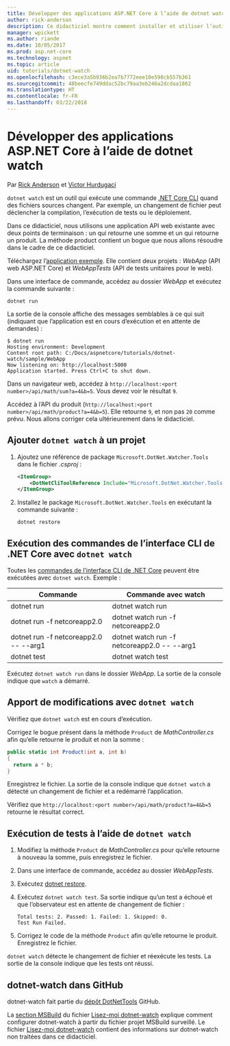 ```yaml
---
title: Développer des applications ASP.NET Core à l’aide de dotnet watch
author: rick-anderson
description: Ce didacticiel montre comment installer et utiliser l’outil Observateur de fichiers (dotnet watch) de l’interface de ligne de commande .NET Core dans une application ASP.NET Core.
manager: wpickett
ms.author: riande
ms.date: 10/05/2017
ms.prod: asp.net-core
ms.technology: aspnet
ms.topic: article
uid: tutorials/dotnet-watch
ms.openlocfilehash: c3ece3a5b936b2ea7b7772eee10e598cb557b361
ms.sourcegitcommit: 48beecfe749ddac52bc79aa3eb246a2dcdaa1862
ms.translationtype: HT
ms.contentlocale: fr-FR
ms.lasthandoff: 03/22/2018
---
```

# <a name="develop-aspnet-core-apps-using-dotnet-watch"></a>Développer des applications ASP.NET Core à l’aide de dotnet watch

Par [Rick Anderson](https://twitter.com/RickAndMSFT) et [Victor Hurdugaci](https://twitter.com/victorhurdugaci)

`dotnet watch` est un outil qui exécute une commande [.NET Core CLI](/dotnet/core/tools) quand des fichiers sources changent. Par exemple, un changement de fichier peut déclencher la compilation, l’exécution de tests ou le déploiement.

Dans ce didacticiel, nous utilisons une application API web existante avec deux points de terminaison : un qui retourne une somme et un qui retourne un produit. La méthode product contient un bogue que nous allons résoudre dans le cadre de ce didacticiel.

Téléchargez l’[application exemple](https://github.com/aspnet/Docs/tree/master/aspnetcore/tutorials/dotnet-watch/sample). Elle contient deux projets : *WebApp* (API web ASP.NET Core) et *WebAppTests* (API de tests unitaires pour le web).

Dans une interface de commande, accédez au dossier *WebApp* et exécutez la commande suivante :

```console
dotnet run
```

La sortie de la console affiche des messages semblables à ce qui suit (indiquant que l’application est en cours d’exécution et en attente de demandes) :

```console
$ dotnet run
Hosting environment: Development
Content root path: C:/Docs/aspnetcore/tutorials/dotnet-watch/sample/WebApp
Now listening on: http://localhost:5000
Application started. Press Ctrl+C to shut down.
```

Dans un navigateur web, accédez à `http://localhost:<port number>/api/math/sum?a=4&b=5`. Vous devez voir le résultat `9`.

Accédez à l’API du produit (`http://localhost:<port number>/api/math/product?a=4&b=5`). Elle retourne `9`, et non pas `20` comme prévu. Nous allons corriger cela ultérieurement dans le didacticiel.

## <a name="add-dotnet-watch-to-a-project"></a>Ajouter `dotnet watch` à un projet

1. Ajoutez une référence de package `Microsoft.DotNet.Watcher.Tools` dans le fichier *.csproj* :

    ```xml
    <ItemGroup>
        <DotNetCliToolReference Include="Microsoft.DotNet.Watcher.Tools" Version="2.0.0" />
    </ItemGroup> 
    ```

1. Installez le package `Microsoft.DotNet.Watcher.Tools` en exécutant la commande suivante :
    
    ```console
    dotnet restore
    ```

## <a name="running-net-core-cli-commands-using-dotnet-watch"></a>Exécution des commandes de l’interface CLI de .NET Core avec `dotnet watch`

Toutes les [commandes de l’interface CLI de .NET Core](/dotnet/core/tools#cli-commands) peuvent être exécutées avec `dotnet watch`. Exemple :

| Commande | Commande avec watch |
| ---- | ----- |
| dotnet run | dotnet watch run |
| dotnet run -f netcoreapp2.0 | dotnet watch run -f netcoreapp2.0 |
| dotnet run -f netcoreapp2.0 -- --arg1 | dotnet watch run -f netcoreapp2.0 -- --arg1 |
| dotnet test | dotnet watch test |

Exécutez `dotnet watch run` dans le dossier *WebApp*. La sortie de la console indique que `watch` a démarré.

## <a name="making-changes-with-dotnet-watch"></a>Apport de modifications avec `dotnet watch`

Vérifiez que `dotnet watch` est en cours d’exécution.

Corrigez le bogue présent dans la méthode `Product` de *MathController.cs* afin qu’elle retourne le produit et non la somme :

```csharp
public static int Product(int a, int b)
{
  return a * b;
} 
```

Enregistrez le fichier. La sortie de la console indique que `dotnet watch` a détecté un changement de fichier et a redémarré l’application.

Vérifiez que `http://localhost:<port number>/api/math/product?a=4&b=5` retourne le résultat correct.

## <a name="running-tests-using-dotnet-watch"></a>Exécution de tests à l’aide de `dotnet watch`

1. Modifiez la méthode `Product` de *MathController.cs* pour qu’elle retourne à nouveau la somme, puis enregistrez le fichier.
1. Dans une interface de commande, accédez au dossier *WebAppTests*.
1. Exécutez [dotnet restore](/dotnet/core/tools/dotnet-restore).
1. Exécutez `dotnet watch test`. Sa sortie indique qu’un test a échoué et que l’observateur est en attente de changement de fichier :

     ```console
     Total tests: 2. Passed: 1. Failed: 1. Skipped: 0.
     Test Run Failed.
     ```

1. Corrigez le code de la méthode `Product` afin qu’elle retourne le produit. Enregistrez le fichier.

`dotnet watch` détecte le changement de fichier et réexécute les tests. La sortie de la console indique que les tests ont réussi.

## <a name="dotnet-watch-in-github"></a>dotnet-watch dans GitHub

dotnet-watch fait partie du [dépôt DotNetTools](https://github.com/aspnet/DotNetTools/tree/dev/src/dotnet-watch) GitHub.

La [section MSBuild](https://github.com/aspnet/DotNetTools/tree/dev/src/dotnet-watch#msbuild) du fichier [Lisez-moi dotnet-watch](https://github.com/aspnet/DotNetTools/blob/dev/src/dotnet-watch/README.md) explique comment configurer dotnet-watch à partir du fichier projet MSBuild surveillé. Le fichier [Lisez-moi dotnet-watch](https://github.com/aspnet/DotNetTools/blob/dev/src/dotnet-watch/README.md) contient des informations sur dotnet-watch non traitées dans ce didacticiel.
